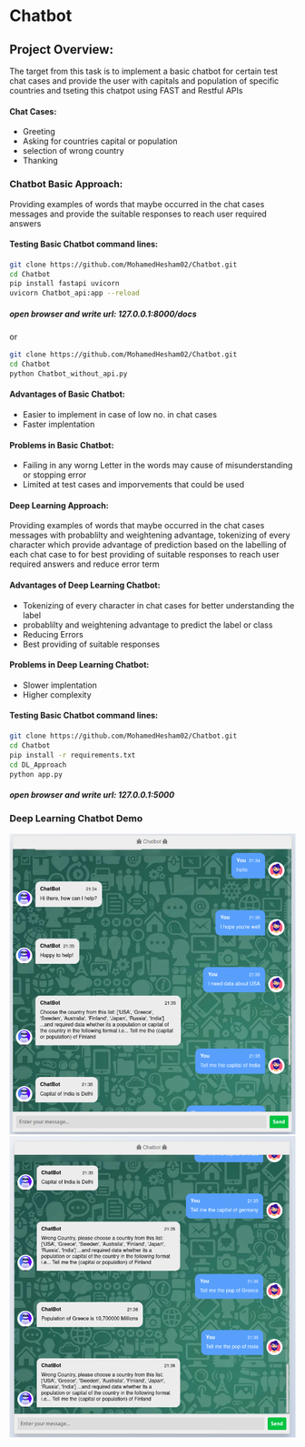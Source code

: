 # Chatbot

## Project Overview:

The target from this task is to implement a basic chatbot for certain test chat cases and provide the user with capitals and population of specific countries and tseting this chatpot using FAST and Restful APIs


#### Chat Cases:
  * Greeting
  * Asking for countries capital or population
  * selection of wrong country
  * Thanking 

### Chatbot Basic Approach:

Providing examples of words that maybe occurred in the chat cases messages and provide the suitable responses to reach user required answers
  
#### Testing Basic Chatbot command lines:
  ```sh
  git clone https://github.com/MohamedHesham02/Chatbot.git
  cd Chatbot
  pip install fastapi uvicorn
  uvicorn Chatbot_api:app --reload
  ```
##### open browser and write url: 127.0.0.1:8000/docs

  or 
  
  ```sh
  git clone https://github.com/MohamedHesham02/Chatbot.git
  cd Chatbot
  python Chatbot_without_api.py
  ```
  
#### Advantages of Basic Chatbot:
  * Easier to implement in case of low no. in chat cases
  * Faster implentation
  
#### Problems in Basic Chatbot:

  * Failing in any worng Letter in the words may cause of misunderstanding or stopping error 
  * Limited at test cases and imporvements that could be used 
  
#### Deep Learning Approach:

Providing examples of words that maybe occurred in the chat cases messages with probablilty and weightening advantage, tokenizing of every character which provide advantage of prediction based on the labelling of each chat case to for best providing of suitable responses to reach user required answers and reduce error term

#### Advantages of Deep Learning Chatbot:
  * Tokenizing of every character in chat cases for better understanding the label 
  * probablilty and weightening advantage to predict the label or class 
  * Reducing Errors 
  * Best providing of suitable responses
  
  
#### Problems in Deep Learning Chatbot:

  * Slower implentation
  * Higher complexity 
  
#### Testing Basic Chatbot command lines:

  ```sh
  git clone https://github.com/MohamedHesham02/Chatbot.git
  cd Chatbot
  pip install -r requirements.txt
  cd DL_Approach
  python app.py
  ```
 
##### open browser and write url: 127.0.0.1:5000


### Deep Learning Chatbot Demo

![alt text](DL_Approach/test_imgs/1.png)
![alt text](DL_Approach/test_imgs/2.png)
